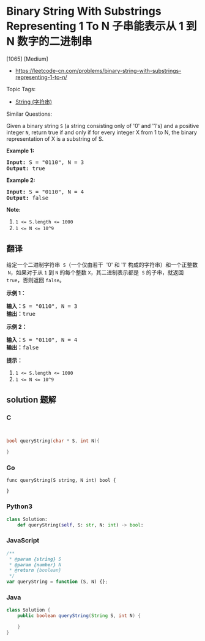 # Binary String With Substrings Representing 1 To N 子串能表示从 1 到 N 数字的二进制串

[1065] [Medium]

- https://leetcode-cn.com/problems/binary-string-with-substrings-representing-1-to-n/

Topic Tags:

- [String (字符串)](https://leetcode-cn.com/tag/string/)

Similar Questions:

Given a binary string `S` (a string consisting only of '0' and '1's) and a positive integer `N`, return true if and only if for every integer X from 1 to N, the binary representation of X is a substring of S.

**Example 1:**

<pre><strong>Input: </strong>S = <span id="example-input-1-1">"0110"</span>, N = <span id="example-input-1-2">3</span>
<strong>Output: </strong><span id="example-output-1">true</span>
</pre>

**Example 2:**

<pre><strong>Input: </strong>S = <span id="example-input-2-1">"0110"</span>, N = <span id="example-input-2-2">4</span>
<strong>Output: </strong><span id="example-output-2">false</span>
</pre>

**Note:**

1.  `1 <= S.length <= 1000`
2.  `1 <= N <= 10^9`

## 翻译

给定一个二进制字符串  `S`（一个仅由若干  '0' 和 '1' 构成的字符串）和一个正整数  `N`，如果对于从 `1` 到 `N` 的每个整数 `X`，其二进制表示都是  `S` 的子串，就返回 `true`，否则返回 `false`。

**示例 1：**

<pre><strong>输入：</strong>S = "0110", N = 3
<strong>输出：</strong>true
</pre>

**示例 2：**

<pre><strong>输入：</strong>S = "0110", N = 4
<strong>输出：</strong>false
</pre>

**提示：**

1.  `1 <= S.length <= 1000`
2.  `1 <= N <= 10^9`

## solution 题解

### C

```c


bool queryString(char * S, int N){

}


```

### Go

```golang
func queryString(S string, N int) bool {

}
```

### Python3

```python
class Solution:
    def queryString(self, S: str, N: int) -> bool:

```

### JavaScript

```javascript
/**
 * @param {string} S
 * @param {number} N
 * @return {boolean}
 */
var queryString = function (S, N) {};
```

### Java

```java
class Solution {
    public boolean queryString(String S, int N) {

    }
}
```
